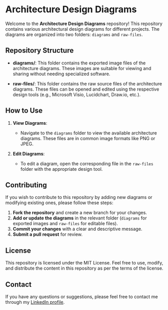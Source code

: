 # Architecture Design Diagrams

Welcome to the **Architecture Design Diagrams** repository! This repository contains various architectural design diagrams for different projects. The diagrams are organized into two folders: `diagrams` and `raw-files`.

## Repository Structure

- **diagrams/**: This folder contains the exported image files of the architecture diagrams. These images are suitable for viewing and sharing without needing specialized software.

- **raw-files/**: This folder contains the raw source files of the architecture diagrams. These files can be opened and edited using the respective design tools (e.g., Microsoft Visio, Lucidchart, Draw.io, etc.).

## How to Use

1. **View Diagrams**:
   - Navigate to the `diagrams` folder to view the available architecture diagrams. These files are in common image formats like PNG or JPEG.

2. **Edit Diagrams**:
   - To edit a diagram, open the corresponding file in the `raw-files` folder with the appropriate design tool.

## Contributing

If you wish to contribute to this repository by adding new diagrams or modifying existing ones, please follow these steps:

1. **Fork the repository** and create a new branch for your changes.
2. **Add or update the diagrams** in the relevant folder (`diagrams` for exported images and `raw-files` for editable files).
3. **Commit your changes** with a clear and descriptive message.
4. **Submit a pull request** for review.

## License

This repository is licensed under the MIT License. Feel free to use, modify, and distribute the content in this repository as per the terms of the license.

## Contact

If you have any questions or suggestions, please feel free to contact me through my [LinkedIn profile](https://www.linkedin.com/in/prashanna313/).
